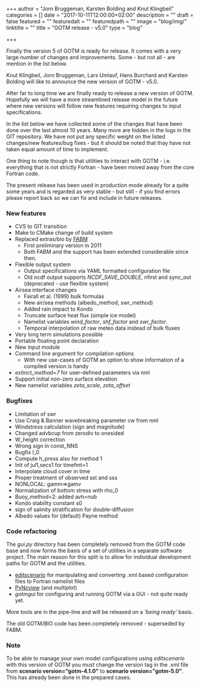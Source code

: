 +++
author = "Jorn Bruggeman, Karsten Bolding and Knut Klingbeil"
categories = []
date = "2017-10-11T12:00:00+02:00"
description = ""
draft = false
featured = ""
featuredalt = ""
featuredpath = ""
image = "blog/img/"
linktitle = ""
title = "GOTM release - v5.0"
type = "blog"

+++

Finally the version 5 of GOTM is ready for release. It comes with a 
very large number of changes and improvements. Some - but not all - 
are mention in the list below.

<!--more-->

Knut Klingbeil, Jorn Bruggeman, Lars Umlauf, Hans Burchard and Karsten Bolding will like to announce the new version of GOTM - v5.0.

After far to long time we are finally ready to release a new version of GOTM. Hopefully we will have a more streamlined release model in the future where new versions will follow new features requiring changes to input specifications.

In the list below we have collected some of the changes that have been done over the last almost 10 years. Many more are hidden in the logs in the GIT repository. We have not put any specific weight on the listed changes/new features/bug fixes - but it should be noted that thay have not taken equal amount of time to implement.

One thing to note though is that utilities to interact with GOTM - i.e. everything that is not strictly Fortran - have been moved away from the core Fortran code.  

The present release has been used in production mode already for a quite some years and is regarded as very stable - but still - if you find errors please report back so we can fix and include in future releases.

### New features
* CVS to GIT transition
* Make to CMake change of build system
* Replaced extras/bio by [FABM](http://www.fabm.net/wiki)
  * First preliminary version in 2011
  * Both FABM and the support has been extended considerable since then.
* Flexible output system
  * Output specifications via YAML formatted configuration file
  * Old ncdf output supports _NCDF_SAVE_DOUBLE_, nfirst and sync_out (deprecated - use flexible system)
* Airsea interface changes
  * Fairall et al. (1999) bulk formulas
  * New air/sea methods (albedo_method, swr_method)
  * Added rain impact to Kondo
  * Truncate surface heat flux (simple ice model)
  * Namelist variables *wind_factor*, *shf_factor* and *swr_factor*.
  * Temporal interpolation of raw meteo data instead of bulk fluxes
* Very long term simulations possible
* Portable floating point declaration
* New input module
* Command line argument for compilation options
  * With new use-cases of GOTM an option to show information of a compiled version is handy
* *extinct_method=7* for user-defined parameters via nml
* Support initial non-zero surface elevation
* New namelist variables *zeta_scale*, *zeta_offset*

### Bugfixes
* Limitation of swr
* Use Craig & Banner wavebreaking parameter cw from nml
* Windstress calculation (sign and magnitude)
* Changed advbcup from zerodiv to onesided
* W_height correction
* Wrong sign in const_NNS
* Bugfix I_0
* Compute h_press also for method 1
* Init of jul1,secs1 for timefmt=1
* Interpolate cloud cover in time
* Proper treatment of observed sst and sss
* NONLOCAL: gamm=>gamv
* Normalization of bottom stress with rho_0
* Buoy_method=2: added avh=nub
* Kondo stability constant s0
* sign of salinity stratification for double-diffusion
* Albedo values for (default) Payne method

### Code refactoring
The *gui.py* directory has been completely removed from the GOTM code base and now forms the basis of a set of utilities in a separate software project. The main reason for this split is to allow for individual development paths for GOTM and the utilities.

  * [editscenario](https://github.com/BoldingBruggeman/editscenario) for manipulating and converting .xml based configuration files to Fortran namelist files
  * [PyNcview](https://github.com/BoldingBruggeman/pyncview) (and *multiplot*)
  * *gotmgui* for configuring and running GOTM via a GUI - not quite ready yet.

More tools are in the pipe-line and will be released on a *'being ready'* basis.

The old GOTM/BIO code has been completely removed - superseded by FABM.

### Note

To be able to manage your own model configurations using *editscenario* with this version of GOTM you must change the version tag in the .xml file from __scenario version="gotm-4.1.0"__ to __scenario version="gotm-5.0"__. This has already been done in the prepared cases.
